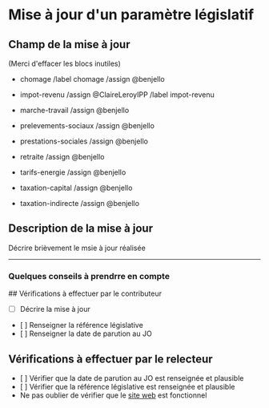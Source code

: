# Mise à jour d'un paramètre législatif

## Champ de la mise à jour 

(Merci d'effacer les blocs inutiles)

- chomage
/label chomage
/assign @benjello  	

- impot-revenu 
/assign @ClaireLeroyIPP 
/label impot-revenu

- marche-travail 
/assign @benjello	

- prelevements-sociaux 
/assign @benjello

- prestations-sociales 
/assign @benjello

- retraite /assign 
@benjello

- tarifs-energie 
/assign @benjello

- taxation-capital 
/assign @benjello
- taxation-indirecte 
/assign @benjello

## Description de la mise à jour

Décrire brièvement le msie à jour réalisée

----

### Quelques conseils à prendrre en compte

## Vérifications à effectuer par le contributeur

- [ ] Décrire la mise à jour
- [ ] Renseigner la référence législative
- [ ] Renseigner la date de parution au JO


## Vérifications à effectuer par le relecteur

- [ ] Vérifier que la date de parution au JO est renseignée et plausible
- [ ] Vérifier que la référence législative est renseignée et plausible
- Ne pas oublier de vérifier que le [site web](https://french-tax-and-benefit-tables.frama.io/baremes-ipp-yaml/) est fonctionnel 

